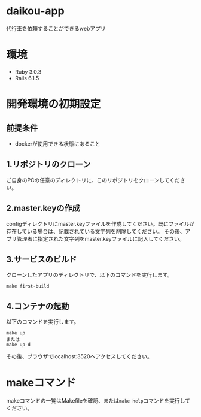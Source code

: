 # daikou-app
代行車を依頼することができるwebアプリ

# 環境
- Ruby 3.0.3
- Rails 6.1.5

# 開発環境の初期設定
## 前提条件
- dockerが使用できる状態にあること

## 1.リポジトリのクローン
ご自身のPCの任意のディレクトリに、このリポジトリをクローンしてください。

## 2.master.keyの作成
configディレクトリにmaster.keyファイルを作成してください。既にファイルが存在している場合は、記載されている文字列を削除してください。
その後、アプリ管理者に指定された文字列をmaster.keyファイルに記入してください。

## 3.サービスのビルド
クローンしたアプリのディレクトリで、以下のコマンドを実行します。
```
make first-build
```

## 4.コンテナの起動
以下のコマンドを実行します。
```
make up
または
make up-d
```
その後、ブラウザでlocalhost:3520へアクセスしてください。

# makeコマンド
makeコマンドの一覧はMakefileを確認、または`make help`コマンドを実行してください。